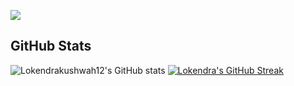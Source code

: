 ![](https://komarev.com/ghpvc/?username=lokendrakushwah12-code)

## GitHub Stats
![Lokendrakushwah12's GitHub stats](https://github-readme-stats.vercel.app/api?username=Lokendrakushwah12&show_icons=true&theme=highcontrast&hide_border=true&border_radius=10)
[![Lokendra's GitHub Streak](https://github-readme-streak-stats.herokuapp.com?user=lokendrakushwah12&theme=highcontrast&hide_border=true&border_radius=10&date_format=j%20M%5B%20Y%5D)](https://git.io/streak-stats)
